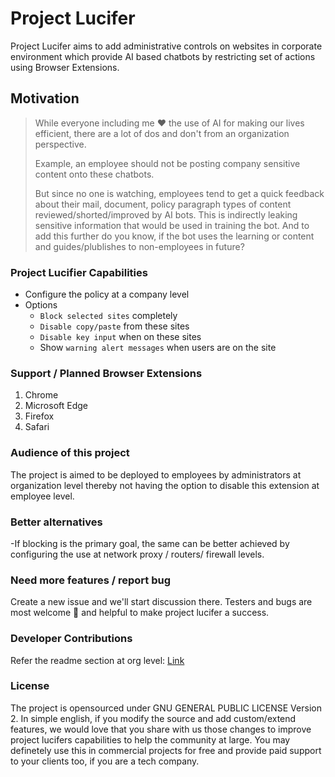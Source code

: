# Project Lucifer

Project Lucifer aims to add administrative controls on websites in corporate environment which provide AI based chatbots by restricting set of actions using Browser Extensions.


## Motivation
> While everyone including me ❤️ the use of AI for making our lives efficient, there are a lot of dos and don't from an organization perspective. 
> 
> Example, an employee should not be posting company sensitive content onto these chatbots. 
> 
> But since no one is watching, employees tend to get a quick feedback about their mail, document, policy paragraph types of content reviewed/shorted/improved by AI bots. This is indirectly leaking sensitive information that would be used in training the bot. And to add this further do you know, if the bot uses the learning or content and guides/plublishes to non-employees in future?


### Project Lucifier Capabilities
- Configure the policy at a company level
- Options
  - `Block selected sites` completely
  - `Disable copy/paste` from these sites
  - `Disable key input` when on these sites
  - Show `warning alert messages` when users are on the site


### Support / Planned Browser Extensions
1. Chrome
2. Microsoft Edge
3. Firefox
4. Safari

### Audience of this project

The project is aimed to be deployed to employees by administrators at organization level thereby not having the option to disable this extension at employee level.


### Better alternatives
-If blocking is the primary goal, the same can be better achieved by configuring the use at network proxy / routers/ firewall levels.

### Need more features / report bug
Create a new issue and we'll start discussion there. Testers and bugs are most welcome 💛 and helpful to make project lucifer a success.

### Developer Contributions
Refer the readme section at org level: [Link](https://github.com/coauth)

### License
The project is opensourced under GNU GENERAL PUBLIC LICENSE Version 2. In simple english, if you modify the source and add custom/extend features, we would love that you share with us those changes to improve project lucifers capabilities to help the community at large. You may definetely use this in commercial projects for free and provide paid support to your clients too, if you are a tech company.
